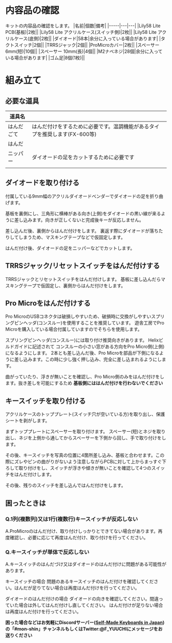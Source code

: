 # 内容品の確認
キットの内容品の確認をします。
|名前|個数|備考|
|-----|---|---|
|Lily58 Lite PCB(基板)|2枚||
|Lily58 Lite アクリルケース(スイッチ側)|2枚||
|Lily58 Lite アクリルケース(底側)|2枚||
|ダイオード|58本|余分に入っている場合があります|
|タクトスイッチ|2個||
|TRRSジャック|2個||
|ProMicroカバー|2枚||
|スペーサー 6mm(短)|10個||
|スペーサー 10mm(長)|4個||
|M2ナベネジ|28個|余分に入っている場合があります|
|ゴム足|8個(1枚)||

# 組み立て
## 必要な道具
|道具名||
|---|---|
|はんだごて|はんだ付けをするために必要です。温調機能があるタイプを推奨します(FX-600等)|
|はんだ||
|ニッパー|ダイオードの足をカットするために必要です|
|||
## ダイオードを取り付ける
付属している9mm幅のアクリルダイオードベンダーでダイオードの足を折り曲げます。

基板を裏側にし、三角形に横棒がある向き(上側)をダイオードの黒い線が来るように差し込みます。向きが正しくないと完成後キーが反応しません。

差し込んだ後、裏側からはんだ付けをします。
裏返す際にダイオードが落ちたりしてしまうため、マスキングテープなどで仮固定します。

はんだ付け後、ダイオードの足をニッパーなどでカットします。


## TRRSジャック/リセットスイッチをはんだ付けする
TRRSジャックとリセットスイッチをはんだ付けします。
基板に差し込んだらマスキングテープで仮固定し、裏側からはんだ付けをします。

## Pro Microをはんだ付けする
Pro MicroのUSBコネクタは破損しやすいため、破損時に交換がしやすいスプリングピンヘッダ(コンスルー)を使用することを推奨しています。
遊舎工房でPro Microを購入している場合付属していますのでそちらを使用します。

スプリングピンヘッダ(コンスルー)には取り付け推奨向きがあります。
Helixビルドガイドに記述されて
コンスルーの小さい窓がある方向をPro Micro側(上側)になるようにします。
2本とも差し込んだ後、Pro Microを部品が下側になるように差し込みます。この時に少し強く押し込み、完全に差し込まれるようにします。

曲がっていたり、浮きが無いことを確認し、Pro Micro側のみをはんだ付けをします。抜き差しを可能にするため **基板側にははんだ付けを行わないでください**

## キースイッチを取り付ける
アクリルケースのトッププレート(スイッチ穴が空いている方)を取り出し、保護シートを剥がします。


まずトッププレートにスペーサーを取り付けます。
スペーサー(短)とネジを取り出し、ネジを上側から通してからスペーサーを下側から回し、手で取り付けをします。

その後、キースイッチを写真の位置に4箇所差し込み、基板と合わせます。この際にズレやピンの曲がりがないよう注意しながらPCBに対して上からまっすぐ下ろして取り付けをし、スイッチが浮きや傾きが無いことを確認して4つのスイッチをはんだ付けします。 

その後、残りのスイッチを差し込んではんだ付けをします。




## 困ったときは
### Q.1列(複数列)又は1行(複数行)キースイッチが反応しない
A.ProMicroのはんだ付け、取り付けしっかりとできてない場合があります。再度確認し、必要に応じて再度はんだ付け、取り付けを行ってください。

### Q.キースイッチが単体で反応しない
A.キースイッチのはんだづけ又はダイオードのはんだ付けに問題がある可能性があります。

キースイッチの場合
問題のあるキースイッチのはんだ付けを確認してください。はんだが足りてない場合は再度はんだ付けを行ってください。
  
ダイオードのはんだ付けの場合
ダイオードの向きを確認してください。間違っていた場合は外してはんだ付けし直してください。
はんだ付けが足りない場合は再度はんだ付けを行ってください。

**困った場合などはお気軽にDiscordサーバー([Self-Made Keyboards in Japan](https://discordapp.com/invite/NM7XtDW))の「#mon-shin」チャンネルもしくはTwitter:@F_YUUCHIにメッセージをお送りください**


